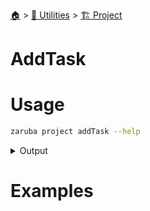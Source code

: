 <!--startTocHeader-->
[🏠](../../README.md) > [🔧 Utilities](../README.md) > [🏗️ Project](README.md)
# AddTask
<!--endTocHeader-->

# Usage

<!--startCode-->
```bash
zaruba project addTask --help
```
 
<details>
<summary>Output</summary>
 
```````
Add task to current project

Usage:
  zaruba project addTask <taskName> [taskFile] [flags]

Flags:
  -h, --help   help for addTask
```````
</details>
<!--endCode-->

# Examples



<!--startTocSubTopic-->
<!--endTocSubTopic-->